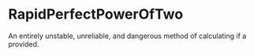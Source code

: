 # RapidPerfectPowerOfTwo
An entirely unstable, unreliable, and dangerous method of calculating if a provided.
